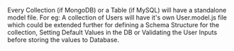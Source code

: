 Every Collection (if MongoDB) or a Table (if MySQL) will have a standalone model file. For eg: A collection of Users will have it's own User.model.js file which could be extended further for defining a Schema Structure for the collection, Setting Default Values in the DB or Validating the User Inputs before storing the values to Database.
